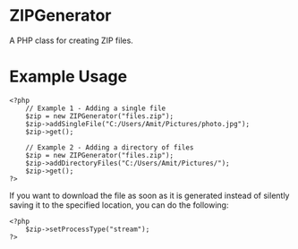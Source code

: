 # ZIPGenerator
A PHP class for creating ZIP files.

# Example Usage
	<?php
		// Example 1 - Adding a single file
	    $zip = new ZIPGenerator("files.zip");
	    $zip->addSingleFile("C:/Users/Amit/Pictures/photo.jpg");
	    $zip->get();

	    // Example 2 - Adding a directory of files
	    $zip = new ZIPGenerator("files.zip");
	    $zip->addDirectoryFiles("C:/Users/Amit/Pictures/");
	    $zip->get();
    ?>

If you want to download the file as soon as it is generated instead of silently saving it to the specified location, you can do the following:

    <?php
        $zip->setProcessType("stream");
    ?>